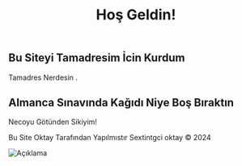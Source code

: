 <!DOCTYPE html>
<html lang="tr">
<head>
    <meta charset="UTF-8">
    <meta name="viewport" content="width=device-width, initial-scale=1.0">
    <title>Benim Web Sitem</title>
    <link rel="stylesheet" href="styles.css">
</head>
<body>
    <header>
        <h1>Hoş Geldin!</h1>
    </header>
    <main>
        <section>
            <h2>Bu Siteyi Tamadresim İcin Kurdum</h2>
            <p>Tamadres Nerdesin .</p>
        </section>
        <section>
            <h2>Almanca Sınavında Kağıdı Niye Boş Bıraktın</h2>
            <p>Necoyu Götünden Sikiyim!</p>
        </section>
    </main>
    <footer>
        <p>Bu Site Oktay Tarafından Yapılmıstır Sextintgci oktay &copy; 2024</p>
    </footer>
</body>
</html>
<img src="https://github.com/FreeTeacer/Oktayin-Sitesi/blob/main/image.png" alt="Açıklama" />

